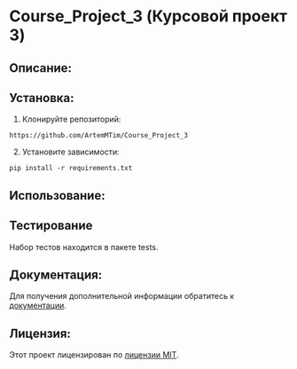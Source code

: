 # Course_Project_3 (Курсовой проект 3)
##  Описание:

## Установка:
1. Клонируйте репозиторий:
```
https://github.com/ArtemMTim/Course_Project_3
```
2. Установите зависимости:
```
pip install -r requirements.txt
```
## Использование:

## Тестирование
Набор тестов находится в пакете tests.

## Документация:
Для получения дополнительной информации обратитесь к [документации](docs/README.md).

## Лицензия:

Этот проект лицензирован по [лицензии MIT](LICENSE).